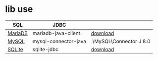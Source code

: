 # lib use
|SQL|JDBC||
|-|-|-|
|[MariaDB](./MariaDB.java)|mariadb-java-client|[download](https://mariadb.com/downloads/connectors/connectors-data-access/java8-connector/)|
|[MySQL](./MySQL.java)|mysql-connector-java|.\MySQL\Connector J 8.0|
|[SQLite](./SQLite.java)|sqlite-jdbc |[download](https://github.com/xerial/sqlite-jdbc/releases)|